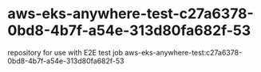 # aws-eks-anywhere-test-c27a6378-0bd8-4b7f-a54e-313d80fa682f-53
repository for use with E2E test job aws-eks-anywhere-test:c27a6378-0bd8-4b7f-a54e-313d80fa682f-53
